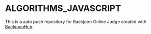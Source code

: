 # ALGORITHMS_JAVASCRIPT
This is a auto push repository for Baekjoon Online Judge created with [BaekjoonHub](https://github.com/BaekjoonHub/BaekjoonHub).
